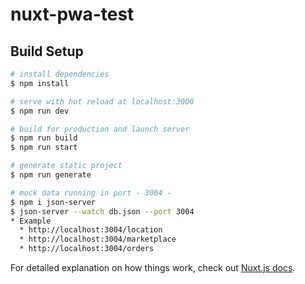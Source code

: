 # nuxt-pwa-test

## Build Setup

```bash
# install dependencies
$ npm install

# serve with hot reload at localhost:3000
$ npm run dev

# build for production and launch server
$ npm run build
$ npm run start

# generate static project
$ npm run generate

# mock data running in port - 3004 - 
$ npm i json-server
$ json-server --watch db.json --port 3004
* Example
  * http://localhost:3004/location
  * http://localhost:3004/marketplace
  * http://localhost:3004/orders

```

For detailed explanation on how things work, check out [Nuxt.js docs](https://nuxtjs.org).
